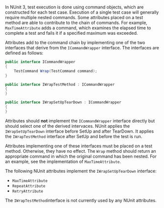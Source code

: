 In NUnit 3, test execution is done using command objects, which are constructed for each test case. Execution of a single test case will  generally require multiple nested commands. Some attributes placed on a test method are able to contribute to the chain of commands. For example, `MaxTimeAttribute` adds a command, which examines the elapsed time to complete a test and fails it if a specified maximum was exceeded.

Attributes add to the command chain by implementing one of the two interfaces that derive from the `ICommandWrapper` interface. The interfaces are defined as follows:

```C#
public interface ICommandWrapper
{
    TestCommand Wrap(TestCommand command);
}

public interface IWrapTestMethod : ICommandWrapper
{
}

public interface IWrapSetUpTearDown : ICommandWrapper
{
}
```

Attributes should __not__ implement the `ICommandWrapper` interface directly but should select one of the derived intervaces. NUnit applies the `IWrapSetUpTearDown` interface before SetUp and after TearDown. It applies the `IWrapTestMethod` interface after SetUp and before the test is run.

Attributes implementing one of these interfaces must be placed on a test method. Otherwise, they have no effect. The `Wrap` method should return an appropriate command in which the original command has been nested. For an example, see the implementation of `MaxTimeAttribute`.

The following NUnit attributes implement the `IWrapSetUpTearDown` interface:
* `MaxTimeAttribute`
* `RepeatAttribute`
* `RetryAttribute`

The `IWrapTestMethod`interface is not currently used by any NUnit attributes.
